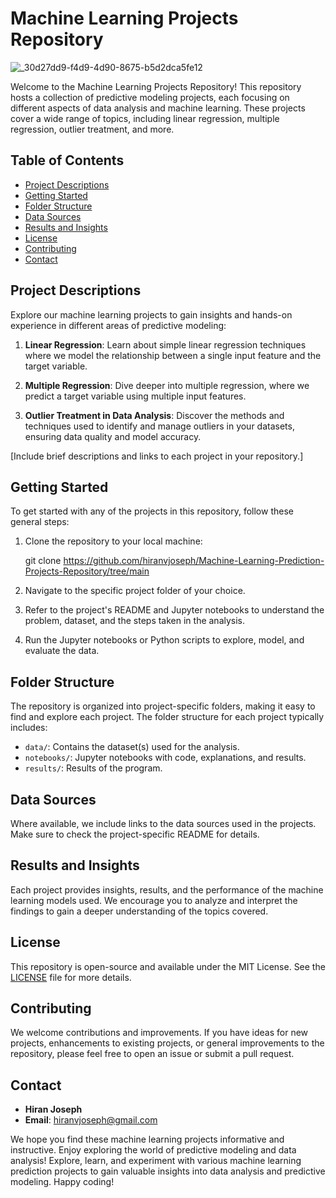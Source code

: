 # Machine Learning Projects Repository
![_30d27dd9-f4d9-4d90-8675-b5d2dca5fe12](https://github.com/hiranvjoseph/Machine-Learning-Prediction-Projects-Repository/assets/32574833/d59040d4-0598-4785-b4f2-ae8a13e32d87)

Welcome to the Machine Learning Projects Repository! This repository hosts a collection of predictive modeling projects, each focusing on different aspects of data analysis and machine learning. These projects cover a wide range of topics, including linear regression, multiple regression, outlier treatment, and more.

## Table of Contents
- [Project Descriptions](#project-descriptions)
- [Getting Started](#getting-started)
- [Folder Structure](#folder-structure)
- [Data Sources](#data-sources)
- [Results and Insights](#results-and-insights)
- [License](#license)
- [Contributing](#contributing)
- [Contact](#contact)

## Project Descriptions
Explore our machine learning projects to gain insights and hands-on experience in different areas of predictive modeling:

1. **Linear Regression**: Learn about simple linear regression techniques where we model the relationship between a single input feature and the target variable.

2. **Multiple Regression**: Dive deeper into multiple regression, where we predict a target variable using multiple input features.

3. **Outlier Treatment in Data Analysis**: Discover the methods and techniques used to identify and manage outliers in your datasets, ensuring data quality and model accuracy.

[Include brief descriptions and links to each project in your repository.]

## Getting Started
To get started with any of the projects in this repository, follow these general steps:

1. Clone the repository to your local machine:

 
   git clone https://github.com/hiranvjoseph/Machine-Learning-Prediction-Projects-Repository/tree/main

2. Navigate to the specific project folder of your choice.

3. Refer to the project's README and Jupyter notebooks to understand the problem, dataset, and the steps taken in the analysis.

4. Run the Jupyter notebooks or Python scripts to explore, model, and evaluate the data.

## Folder Structure
The repository is organized into project-specific folders, making it easy to find and explore each project. The folder structure for each project typically includes:

- `data/`: Contains the dataset(s) used for the analysis.
- `notebooks/`: Jupyter notebooks with code, explanations, and results.
- `results/`: Results of the program.

## Data Sources
Where available, we include links to the data sources used in the projects. Make sure to check the project-specific README for details.

## Results and Insights
Each project provides insights, results, and the performance of the machine learning models used. We encourage you to analyze and interpret the findings to gain a deeper understanding of the topics covered.

## License
This repository is open-source and available under the MIT License. See the [LICENSE](LICENSE) file for more details.

## Contributing
We welcome contributions and improvements. If you have ideas for new projects, enhancements to existing projects, or general improvements to the repository, please feel free to open an issue or submit a pull request.

## Contact
- **Hiran Joseph**
- **Email**: [hiranvjoseph@gmail.com](mailto:hiranvjoseph@gmail.com)

We hope you find these machine learning projects informative and instructive. Enjoy exploring the world of predictive modeling and data analysis!
Explore, learn, and experiment with various machine learning prediction projects to gain valuable insights into data analysis and predictive modeling. Happy coding!
